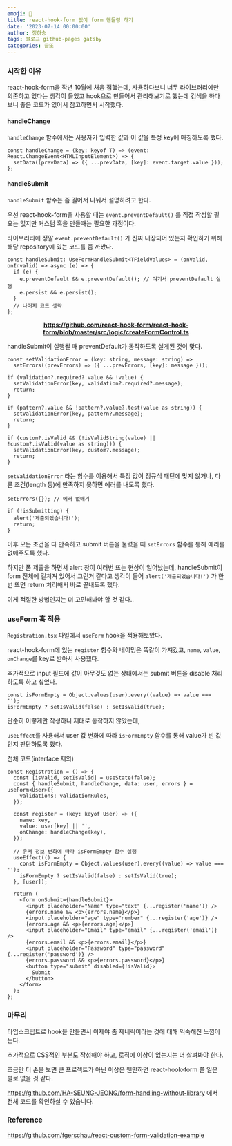 ```yaml
---
emoji: 🔮
title: react-hook-form 없이 form 핸들링 하기
date: '2023-07-14 00:00:00'
author: 정하승
tags: 블로그 github-pages gatsby
categories: 글또
---
```


### 시작한 이유

react-hook-form을 작년 10월에 처음 접했는데, 사용하다보니 너무 라이브러리에만 의존하고 있다는 생각이 들었고 hook으로 만들어서 관리해보기로 했는데 검색을 하다 보니 좋은 코드가 있어서 참고하면서 시작했다.

#### handleChange

`handleChange` 함수에서는 사용자가 입력한 값과 이 값을 특정 key에 매칭하도록 했다.

```tsx
const handleChange = (key: keyof T) => (event: React.ChangeEvent<HTMLInputElement>) => {
  setData((prevData) => ({ ...prevData, [key]: event.target.value }));
};
```

#### handleSubmit

`handleSubmit` 함수는 좀 길어서 나눠서 설명하려고 한다.

우선 react-hook-form을 사용할 때는 `event.preventDefault()` 를 직접 작성할 필요는 없지만 커스텀 훅을 만들때는 필요한 과정이다.

라이브러리에 정말 `event.preventDefault()` 가 진짜 내장되어 있는지 확인하기 위해 해당 repository에 있는 코드를 좀 까봤다.

```tsx
const handleSubmit: UseFormHandleSubmit<TFieldValues> = (onValid, onInvalid) => async (e) => {
  if (e) {
    e.preventDefault && e.preventDefault(); // 여기서 preventDefault 실행
    e.persist && e.persist();
  }
  // 나머지 코드 생략
};
```

<strong><p align='center'><span>https://github.com/react-hook-form/react-hook-form/blob/master/src/logic/createFormControl.ts</span></p></strong>

handleSubmit이 실행될 때 preventDefault가 동작하도록 설계된 것이 맞다.

```tsx
const setValidationError = (key: string, message: string) =>
  setErrors((prevErrors) => ({ ...prevErrors, [key]: message }));

if (validation?.required?.value && !value) {
  setValidationError(key, validation?.required?.message);
  return;
}

if (pattern?.value && !pattern?.value?.test(value as string)) {
  setValidationError(key, pattern?.message);
  return;
}

if (custom?.isValid && (!isValidString(value) || !custom?.isValid(value as string))) {
  setValidationError(key, custom?.message);
  return;
}
```

`setValidationError` 라는 함수를 이용해서 특정 값이 정규식 패턴에 맞지 않거나, 다른 조건(length 등)에 만족하지 못하면 에러를 내도록 했다.

```tsx
setErrors({}); // 에러 없애기

if (!isSubmitting) {
  alert('제출되었습니다!');
  return;
}
```

이후 모든 조건을 다 만족하고 submit 버튼을 눌렀을 때 `setErrors` 함수를 통해 에러를 없애주도록 했다.

하지만 폼 제출을 하면서 alert 창이 여러번 뜨는 현상이 일어났는데, handleSubmit이 form 전체에 걸쳐져 있어서 그런거 같다고 생각이 들어 `alert('제출되었습니다!')` 가 한번 뜨면 return 처리해서 바로 끝내도록 했다.

이게 적절한 방법인지는 더 고민해봐야 할 것 같다..

### useForm 훅 적용

`Registration.tsx` 파일에서 `useForm` hook을 적용해보았다.

react-hook-form에 있는 `register` 함수와 네이밍은 똑같이 가져갔고, `name`, `value`, `onChange`를 key로 받아서 사용했다.

추가적으로 input 필드에 값이 아무것도 없는 상태에서는 submit 버튼을 disable 처리하도록 하고 싶었다.

```tsx
const isFormEmpty = Object.values(user).every((value) => value === '');
isFormEmpty ? setIsValid(false) : setIsValid(true);
```

단순히 이렇게만 작성하니 제대로 동작하지 않았는데,

`useEffect`를 사용해서 user 값 변화에 따라 `isFormEmpty` 함수를 통해 value가 빈 값인지 판단하도록 했다.

전체 코드(interface 제외)

```tsx
const Registration = () => {
  const [isValid, setIsValid] = useState(false);
  const { handleSubmit, handleChange, data: user, errors } = useForm<User>({
    validations: validationRules,
  });

  const register = (key: keyof User) => ({
    name: key,
    value: user[key] || '',
    onChange: handleChange(key),
  });

  // 유저 정보 변화에 따라 isFormEmpty 함수 실행
  useEffect(() => {
    const isFormEmpty = Object.values(user).every((value) => value === '');
    isFormEmpty ? setIsValid(false) : setIsValid(true);
  }, [user]);

  return (
    <form onSubmit={handleSubmit}>
      <input placeholder="Name" type="text" {...register('name')} />
      {errors.name && <p>{errors.name}</p>}
      <input placeholder="age" type="number" {...register('age')} />
      {errors.age && <p>{errors.age}</p>}
      <input placeholder="Email" type="email" {...register('email')} />
      {errors.email && <p>{errors.email}</p>}
      <input placeholder="Password" type="password" {...register('password')} />
      {errors.password && <p>{errors.password}</p>}
      <button type="submit" disabled={!isValid}>
        Submit
      </button>
    </form>
  );
};
```

### 마무리

타입스크립트로 hook을 만들면서 이제야 좀 제네릭이라는 것에 대해 익숙해진 느낌이 든다.

추가적으로 CSS적인 부분도 작성해야 하고, 로직에 이상이 없는지는 더 살펴봐야 한다.

조금만 더 손을 보면 큰 프로젝트가 아닌 이상은 웬만하면 react-hook-form 쓸 일은 별로 없을 것 같다.

https://github.com/HA-SEUNG-JEONG/form-handling-without-library 에서 전체 코드를 확인하실 수 있습니다.

### Reference

https://github.com/fgerschau/react-custom-form-validation-example

